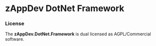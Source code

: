 # zAppDev DotNet Framework

### License

The **zAppDev.DotNet.Framework** is dual licensed as AGPL/Commercial software.
